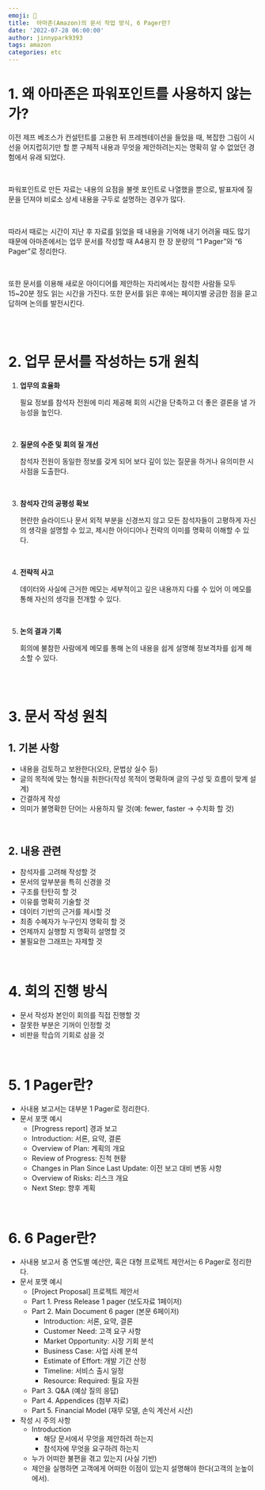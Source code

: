 ```yaml
---
emoji: 📔
title:  아마존(Amazon)의 문서 작업 방식, 6 Pager란?
date: '2022-07-28 06:00:00'
author: jinnypark9393
tags: amazon
categories: etc
---
```


# 1. 왜 아마존은 파워포인트를 사용하지 않는가?

이전 제프 베조스가 컨설턴트를 고용한 뒤 프레젠테이션을 들었을 때, 복잡한 그림이 시선을 어지럽히기만 할 뿐 구체적 내용과 무엇을 제안하려는지는 명확히 알 수 없었던 경험에서 유래 되었다.

<br/>

파워포인트로 만든 자료는 내용의 요점을 불렛 포인트로 나열했을 뿐으로, 발표자에 질문을 던져야 비로소 상세 내용을 구두로 설명하는 경우가 많다.

<br/>

따라서 때로는 시간이 지난 후 자료를 읽었을 때 내용을 기억해 내기 어려울 때도 많기 때문에 아마존에서는 업무 문서를 작성할 때 A4용지 한 장 분량의 “1 Pager”와 “6 Pager”로 정리한다.

<br/>

또한 문서를 이용해 새로운 아이디어를 제안하는 자리에서는 참석한 사람들 모두 15~20분 정도 읽는 시간을 가진다. 또한 문서를 읽은 후에는 페이지별 궁금한 점을 묻고 답하며 논의를 발전시킨다.

<br/><br/>

# 2. 업무 문서를 작성하는 5개 원칙

1. **업무의 효율화**
    
    필요 정보를 참석자 전원에 미리 제공해 회의 시간을 단축하고 더 좋은 결론을 낼 가능성을 높인다.

  <br/>

2. **질문의 수준 및 회의 질 개선**
    
    참석자 전원이 동일한 정보를 갖게 되어 보다 깊이 있는 질문을 하거나 유의미한 시사점을 도출한다.

  <br/>

3. **참석자 간의 공평성 확보**
    
    현란한 슬라이드나 문서 외적 부분을 신경쓰지 않고 모든 참석자들이 고평하게 자신의 생각을 설명할 수 있고, 제시한 아이디어나 전략의 이미를 명확히 이해할 수 있다.

  <br/>

4. **전략적 사고**
    
    데이터와 사실에 근거한 메모는 세부적이고 깊은 내용까지 다룰 수 있어 이 메모를 통해 자신의 생각을 전개할 수 있다.

  <br/>

5. **논의 결과 기록**
    
    회의에 불참한 사람에게 메모를 통해 논의 내용을 쉽게 설명해 정보격차를 쉽게 해소할 수 있다.
    
<br/><br/>

# 3. 문서 작성 원칙

## 1. 기본 사항

- 내용을 검토하고 보완한다(오타, 문법상 실수 등)
- 글의 목적에 맞는 형식을 취한다(작성 목적이 명확하며 글의 구성 및 흐름이 맞계 설계)
- 간결하게 작성
- 의미가 불명확한 단어는 사용하지 말 것(예: fewer, faster → 수치화 할 것)

<br/>

## 2. 내용 관련

- 참석자를 고려해 작성할 것
- 문서의 앞부분을 특히 신경쓸 것
- 구조를 탄탄히 할 것
- 이유를 명확히 기술할 것
- 데이터 기반의 근거를 제시할 것
- 최종 수혜자가 누구인지 명확히 할 것
- 언제까지 실행할 지 명확히 설명할 것
- 불필요한 그래프는 자제할 것

<br/>

# 4. 회의 진행 방식

- 문서 작성자 본인이 회의를 직접 진행할 것
- 잘못한 부분은 기꺼이 인정할 것
- 비판을 학습의 기회로 삼을 것

<br/>

# 5. 1 Pager란?

- 사내용 보고서는 대부분 1 Pager로 정리한다.
- 문서 포맷 예시
    - [Progress report] 경과 보고
    - Introduction: 서론, 요약, 결론
    - Overview of Plan: 계획의 개요
    - Review of Progress: 진척 현황
    - Changes in Plan Since Last Update: 이전 보고 대비 변동 사항
    - Overview of Risks: 리스크 개요
    - Next Step: 향후 계획

<br/>

# 6. 6 Pager란?

- 사내용 보고서 중 연도별 예산안, 혹은 대형 프로젝트 제안서는 6 Pager로 정리한다.
- 문서 포맷 예시
    - [Project Proposal] 프로젝트 제안서
    - Part 1. Press Release 1 pager (보도자료 1페이저)
    - Part 2. Main Document 6 pager (본문 6페이저)
        - Introduction: 서론, 요약, 결론
        - Customer Need: 고객 요구 사항
        - Market Opportunity: 시장 기회 분석
        - Business Case: 사업 사례 분석
        - Estimate of Effort: 개발 기간 산정
        - Timeline: 서비스 출시 일정
        - Resource: Required: 필요 자원
    - Part 3. Q&A (예상 질의 응답)
    - Part 4. Appendices (첨부 자료)
    - Part 5. Financial Model (재무 모델, 손익 계산서 시산)
- 작성 시 주의 사항
    - Introduction
        - 해당 문서에서 무엇을 제안하려 하는지
        - 참석자에 무엇을 요구하려 하는지
    - 누가 어떠한 불편을 겪고 있는지 (사실 기반)
    - 제안을 실행하면 고객에게 어떠한 이점이 있는지 설명해야 한다(고객의 눈높이에서).

<br/><br/>